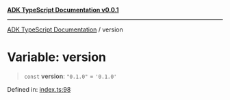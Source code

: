 [**ADK TypeScript Documentation v0.0.1**](../README.md)

***

[ADK TypeScript Documentation](../globals.md) / version

# Variable: version

> `const` **version**: `"0.1.0"` = `'0.1.0'`

Defined in: [index.ts:98](https://github.com/pontus-devoteam/adk-typescript/blob/debe65286edf8e899c3500f5b5966544d2447b8d/src/index.ts#L98)
